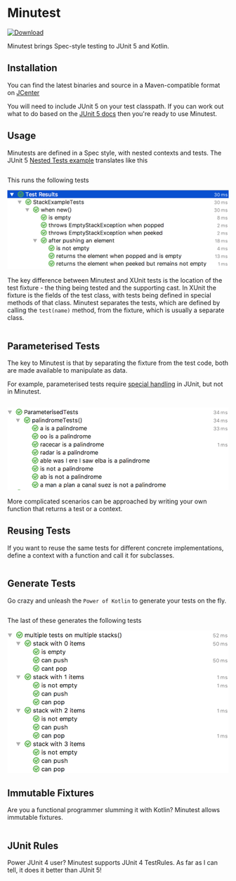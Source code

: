 # Minutest

[ ![Download](https://api.bintray.com/packages/dmcg/oneeyedmen-mvn/minutest/images/download.svg) ](https://bintray.com/dmcg/oneeyedmen-mvn/minutest/_latestVersion)

Minutest brings Spec-style testing to JUnit 5 and Kotlin.

## Installation
You can find the latest binaries and source in a Maven-compatible format on [JCenter](https://bintray.com/dmcg/oneeyedmen-mvn/minutest)

You will need to include JUnit 5 on your test classpath. If you can work out what to do based on the 
[JUnit 5 docs](https://junit.org/junit5/docs/current/user-guide/#installation) then you're ready to use Minutest.

## Usage

Minutests are defined in a Spec style, with nested contexts and tests. The JUnit 5 [Nested Tests example](https://junit.org/junit5/docs/current/user-guide/#writing-tests-nested) translates like this 

```insert-kotlin core/src/test/kotlin/com/oneeyedmen/minutest/examples/StackExampleTests.kt
```

This runs the following tests

![StackExampleTests](docs/images/StackExampleTests.png)


The key difference between Minutest and XUnit tests is the location of the test fixture - the thing being tested and the supporting cast. In XUnit the fixture is the fields of the test class, with tests being defined in special methods of that class. Minutest separates the tests, which are defined by calling the `test(name)` method, from the fixture, which is usually a separate class. 

```insert-kotlin core/src/test/kotlin/com/oneeyedmen/minutest/examples/FixtureExampleTests.kt
```

## Parameterised Tests

The key to Minutest is that by separating the fixture from the test code, both are made available to manipulate as data. 

For example, parameterised tests require [special handling](https://junit.org/junit5/docs/current/user-guide/#writing-tests-parameterized-tests) in JUnit, but not in Minutest.

```insert-kotlin core/src/test/kotlin/com/oneeyedmen/minutest/examples/ParameterisedTests.kt
```

![ParameterisedTests](docs/images/ParameterisedTests.png)

More complicated scenarios can be approached by writing your own function that returns a test or a context.

## Reusing Tests
 
If you want to reuse the same tests for different concrete implementations, define a context with a function and call it for subclasses.

```insert-kotlin core/src/test/kotlin/com/oneeyedmen/minutest/examples/SubclassExampleTests.kt
```

## Generate Tests

Go crazy and unleash the `Power of Kotlin` to generate your tests on the fly.

```insert-kotlin core/src/test/kotlin/com/oneeyedmen/minutest/examples/GeneratingExampleTests.kt
```

The last of these generates the following tests

![MultipleStackExamples](docs/images/MultipleStackExamples.png)

## Immutable Fixtures

Are you a functional programmer slumming it with Kotlin? Minutest allows immutable fixtures.

```insert-kotlin core/src/test/kotlin/com/oneeyedmen/Minutest/examples/ImmutableExampleTests.kt
```

## JUnit Rules

Power JUnit 4 user? Minutest supports JUnit 4 TestRules. As far as I can tell, it does it better than JUnit 5!

```insert-kotlin core/src/test/kotlin/com/oneeyedmen/Minutest/examples/JUnitRulesExampleTests.kt
```
